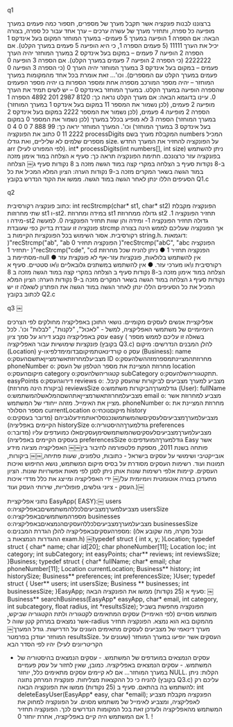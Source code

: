 q1



ברצוננו לבנות פונקציה אשר תקבל מערך של מספרים, תספור כמה פעמים במערך מופיעה כל ספרה,
 ותחזיר מערך של עשרה ערכים – ערך אחד עבור כל ספרה, בצורה הבאה:
אם הספרה 1 הופיעה במערך 5 פעמים- במערך המוחזר המקום בעל אינדקס 1 יכיל את הערך 11111 (5 פעמים הספרה 1, כי היא הופיעה 5 פעמים במערך הקלט).
אם הספרה 2 הופיעה 7 פעמים – במקום בעל אינדקס 2 במערך המוחזר יהיה הערך 2222222 (כי הספרה 2 הופיעה 7 פעמים במערך הקלט).
אם הספרה 3 הופיעה 0 פעמים – במקום בעל אינדקס 3 במערך המוחזר יהיה הערך 0 (כי הספרה 3 הופיעה 0 פעמים במערך הקלט עם המספרים).
וכו'...
זאת אומרת בכל אחד מהמקומות במערך המוחזר – יהיה מספר המורכב מספרה אחת ומספר הספרות בו יהיה מספר הפעמים שהספרה הופיעה במערך הקלט.
במערך המוחזר באינדקס 0 – יש לשים תמיד את הערך 0. עיינו בדוגמא הבאה: אם מערך הקלט נראה כך:
8120 2987 201 4892
הספרה 1 מופיעה 2 פעמים, (לכן נשמור את המספר 11 במקום בעל אינדקס 1 במערך המוחזר) הספרה 2 מופיעה 4 פעמים, (לכן נשמור את המספר 2222 במקום בעל אינדקס 2 במערך המוחזר) הספרה 3 לא מופיע בכלל במערך (לכן נשמור את המספר 0 במקום בעל אינדקס 3 במערך המוחזר) וכו'. המערך המוחזר יראה כך:
99 888 7 0 0 4 0 2222 11 0
כתוב את הפונקציה processDigits המקבלת מערך בשם numbers המכיל מספרים שלמים לא שליליים, ואת גודלו size. על הפונקציה להחזיר את המערך החדש arr (לפי המפורט לעיל).
int* processDigits(int numbers[], int size)
ניתן להשתמש בפונקציה עזר כרצונכם.
חתימת הפונקציה תראה כך:
סעיף א הצלחה במוד אימון מזכה ב-8 נקודות סעיף ב הצלחה במקרי קצה במוד הגשה מזכה ב 8 נקודות
סעיף ג￼ הצלחה במוד הגשה בשאר המקרים מזכה ב-9 נקודות הערה: הציון המלא המכיל את כל הסעיפים הללו ינתן לאחר הגשה במוד הגשה. ממשו את הקוד הנדרש בקובץ
Q1.c



q2

כתוב פונקציה רקורסיבית:
int recStrcmp(char* st1, char* st2) הפונקציה מקבלת שתי מחרוזות st1 ו-st2. במידה ומחרוזת st1 גדולה ממחרוזת st2 תחזיר הפונקציה 1.
מידה ו-st2 גדולה תחזיר הפונקציה 1- ומידה והן שוות תחזיר הפונקציה 0.
למעשה פונקציה זו עובדת בדיוק כפי שעובדת strcmp אך הפונקציה שעליכם לממש הינה בצורה רקורסיבית.
אסור השימוש בכל הפונקציות הקיימות ב string.h.
דוגמאות:
)"recStrcmp("ab", "ab הפונקציה תחזיר 0 )"recStrcmp("abC", "abc הפונקציה תחזיר 1- )"recStrcmp("cde", "cd הפנקציה תחזיר 1
● ניתן להניח שכל מחרוזת מסתיימת ב-null ● אין להשתמש בלולאות, פונקציות עזר-אף לא פונקצית עזר רקורסיבית ו\או מערכי עזר. ● אין להשתמש במשתנים גלובאליים ו\או סטטיים.
סעיף א הצלחה במוד אימון מזכה ב-8 נקודות סעיף ב הצלחה במקרי קצה במוד הגשה מזכה ב 8 נקודות סעיף ג הצלחה במוד הגשה בשאר המקרים מזכה ב-9 נקודות הערה: הציון המלא המכיל את כל הסעיפים הללו ינתן לאחר הגשה במוד הגשה
את הפתרון לשאלה זו יש לכתוב בקובץ Q2.c




q3 ￼



אפליקציית
אנשים לעסקים מקומיים. נושאי התוכן באפליקציה מחולקים לפי הצרכים היומיומיים של משתמשי האפליקציה, למשל - "לאכול", "לקנות", "לבלות" וכו'.
לכל עסק באפליקציה נקבע דירוג על סמך ציון easy (
בשאלה זו עליכם לממש מספר פונקציות שימושיות עבור האפליקציה (בקובץ Q3.c) להלן המבנים הנדרשים: מיקום (Location)
y-וxקורדינאטתמיקוםבדומימדלפי o
עסק (Business):
name o:מצביעלמחרוזתאשרמצייןאתשםהעסק ID o:מחרוזתהמציינתמספרמזההשלהעסק phoneNumber o: מחרוזת המציינת את מספר הטלפון של העסק location o:מיקוםהעסק
category o:קטגוריהשלהעסק subCategory o:תתקטגוריהשלהעסק. easyPoints o:דירוגהעסק reviews o: מצביע למערך מצביעים לביקורות שהעסק קיבל. (ביקורת הינה מחרוזת) reviewsSize o:גודלמערךהביקורות
משתמש (User):
fullName o:מצביעלמחרוזתאשרמצייןאתהשםהמלאשלהמשתמש email o: מצביע למחרוזת אשר מציין את האימייל. מזהה ייחודי של המשתמש. phoneNumber o: מחרוזת המציינת את מספר הסלולר currentLocation o:מיקוםנוכחי
history o:מצביעלמערךמצביעיםלעסקיםשהמשתמשנכנסלראותמידעלגביהם (מדובר בעסקים הקיימים באפליציה)
historySize o:גודלמערךההיסטוריה preferences o:מצביעלמערךמצביעיםלעסקיםשהמשתמשסימןעסקיםאלו
כמועדפים עליו (מדובר בעסקים הקיימים באפליציה) preferencesSize o:גודלמערךהמועדפים
Easy אשר פותחה בשנת 2011, מספקת פלטפורמה לחיבור בין￼￼
האפליקציה מציגה מידע אובייקטיבי ושימושי על עסקים בישראל - כתובות, טלפונים, שעות פתיחה,￼￼ ביקורות, תמונות ועוד. רשימות העסקים מסודרת על בסיס מיקום המשתמש, נושא החיפוש ואיכות העסקים. קיימות אלפי רשימות שונות אותן ניתן לסנן לפי מאות אפשרויות שונות.
הציון מתעדכן בצורה אוטומטית ויומיומית על/￼
ידי האפליקציה ומייצג את כלל מדדי איכות העסק - ציוני גולשים, פופולריות, שירותי העסק ועוד.)￼

נתוני אפליקציית EasyApp( EASY):￼
users o:מצביעלמערךמצביעיםלכללהמשתמשיםבאפליקציה usersSize o:מספרהמשתמשיםבאפליקציה businesses o:מצביעלמערךמצביעיםלכללהעסקיםהנמצאיםבאפליקציה
businessesSize o:מספרהעסקיםבאפליקציה
להלן הגדרת המבנים: (ובכל מקרה, מה שקובע אלו ההגדרות הנמצאות ב exam.h)
￼typedef struct
{
int x, y;
}Location;
typedef struct
{
char* name;
    char id[20];
    char phoneNumber[11];
    Location loc;
    int category;
    int subCategory;
    int easyPoints;
    char** reviews;
    int reviewsSize;
}Business;
typedef struct
{
      char* fullName;
      char* email;
      char phoneNumber[11];
      Location currentLocation;
      Business** history;
      int historySize;
      Business** preferences;
      int preferencesSize;
}User;
typedef struct
{
      User** users;
      int usersSize;
      Business ** businesses;
      int businessesSize;
}EasyApp;
סעיף א (25 נקודות) ממשו את הפונקציה הבאה:
￼Business** searchBusiness(EasyApp* easyApp, char* email, int category, int subcategory, float radius, int *resultsSize);
הפונקציה מחפשת בשביל משתמש מסויים (לפי האימייל) עסקים המתאימים לקטגוריה ולתת הקטגוריה שביקש, אשר נמצאים במרחק קטן שווה ל-radius מהמקום בוא הוא נמצא.
הפונקציה תחזיר מערך דינאמי של מצביעים לעסקים מתאימים העונים על הדרישות. גודל המערך￼ המוחזר יעודכן בפרמטר resultsSize.
העסקים אשר יופיעו במערך המוחזר (שעונים על הקריטריונים לעיל) יהיו לפי הסדר הבא
- עסקים הנמצאים במועדפים של המשתמש. - עסקים הנמצאים בהיסטוריה של המשתמש. - עסקים הנמצאים באפליקציה.
כמובן, שאין לחזור על עסק פעמיים במערך המוחזר...
אם לא קיימים עסקים מתאימים כלל, יוחזר NULL. הקלות: ניתן להניח כי כל ההקצאות מצליחות. פונקצית המרחק נתונה (בקובץ Q3.c) עליכם רק להשתמש בה בהתאם.
סעיף ב (25 נקודות) ממשו את הפונקציה הבאה:
int deleteEasyUser(EasyApp* easy, char *email);
הפונקציה מקבלת מצביע לאפליקציה, ומצביע לאימייל של משתמש מסוים.
על הפונקציה למחוק את המשתמש מהאפליקציה ולעדכן זאת בכל המקומות הנדרשים לכך. הפונקציה תחזיר 1 אם המשתמש היה קיים באפליקציה, אחרת יוחזר 0.
!

